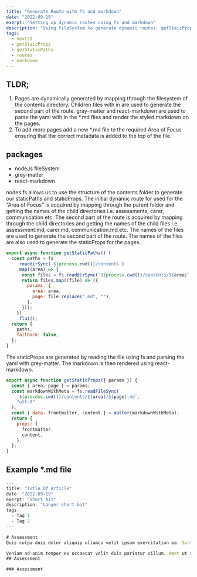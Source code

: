 ```yaml
---
title: "Generate Route with fs and markdown"
date: "2022-09-19"
exerpt: "Setting up dynamic routes using fs and markdown"
description: "Using fileSystem to generate dynamic routes, getStaicProps, and getStaticPaths"
tags:
  - nextJS
  - getStaicProps
  - getStaticPaths
  - routes
  - markdown
---
```


## TLDR;

1. Pages are dynamically generated by mapping through the filesystem of the contents directory. Children files with in are used to generate the second part of the route. gray-matter and react-markdown are used to parse the yaml with in the \*.md files and render the styled markdown on the pages.
2. To add more pages add a new \*.md file to the required Area of Focus ensuring that the correct metadata is added to the top of the file.

## packages

- nodeJs fileSystem
- grey-matter
- react-markdown

nodes fs allows us to use the structure of the contents folder to generate our staticPaths and staticProps. The initial dynamic route for used for the “Area of Focus” is acquired by mapping through the parent folder and getting the names of the child directories i.e. assessments, carer, communication etc. The second part of the route is acquired by mapping through the child directories and getting the names of the child files i.e. assessment.md, carer.md, communication.md etc. The names of the files are used to generate the second part of the route. The names of the files are also used to generate the staticProps for the pages.

```js
export async function getStaticPaths() {
  const paths = fs
    .readdirSync(`${process.cwd()}/contents`)
    .map((area) => {
      const files = fs.readdirSync(`${process.cwd()}/contents/${area}`);
      return files.map((file) => ({
        params: {
          area: area,
          page: file.replace(".md", ""),
        },
      }));
    })
    .flat();
  return {
    paths,
    fallback: false,
  };
}
```

The staticProps are generated by reading the file using fs and parsing the yaml with grey-matter. The markdown is then rendered using react-markdown.

```js
export async function getStaticProps({ params }) {
  const { area, page } = params;
  const markdownWithMeta = fs.readFileSync(
    `${process.cwd()}/contents/${area}/${page}.md`,
    "utf-8"
  );
  const { data: frontmatter, content } = matter(markdownWithMeta);
  return {
    props: {
      frontmatter,
      content,
    },
  };
}
```

## Example \*.md file

```js
---
title: "Title Of Article"
date: "2022-09-19"
exerpt: "Short bit"
description: "Longer short bit"
tags:
  - Tag 1
  - Tag 2
---

# Assessment
Quis culpa duis dolor aliquip ullamco velit ipsum exercitation ea. Sunt ex aliqua non nostrud consequat consequat deserunt irure sint labore est quis. Qui duis qui id et aliqua do commodo deserunt do.

Veniam ad anim tempor ex occaecat velit duis pariatur cillum. Amet ut sit non consectetur aute minim voluptate eiusmod. Ex adipisicing ipsum velit irure. In exercitation non fugiat nisi minim commodo veniam eu. Dolor veniam duis non Lorem Lorem Lorem.
## Assessment

### Assessment
```
